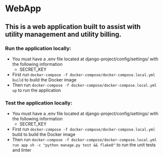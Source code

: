 # WebApp
## This is a web application built to assist with utility management and utility billing.

### Run the application locally:
* You must have a .env file located at django-project/config/settings/ with the following information
    * SECRET_KEY
* First run `docker-compose -f docker-compose/docker-compose.local.yml build` to build the Docker image
* Then run `docker-compose -f docker-compose/docker-compose.local.yml up` to run the application

### Test the application locally:
* You must have a .env file located at django-project/config/settings/ with the following information
    * SECRET_KEY
* First run `docker-compose -f docker-compose/docker-compose.local.yml` build to build the Docker image
* Then run `docker-compose -f docker-compose/docker-compose.local.yml run app sh -c "python manage.py test && flake8"` to run the unit tests and linter
